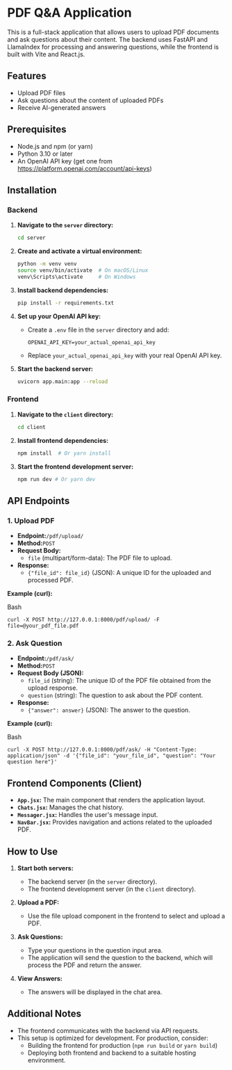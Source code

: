 # PDF Q&A Application

This is a full-stack application that allows users to upload PDF documents and ask questions about their content. The backend uses FastAPI and LlamaIndex for processing and answering questions, while the frontend is built with Vite and React.js.

## Features

- Upload PDF files
- Ask questions about the content of uploaded PDFs
- Receive AI-generated answers

## Prerequisites

- Node.js and npm (or yarn)
- Python 3.10 or later
- An OpenAI API key (get one from https://platform.openai.com/account/api-keys)

## Installation

### Backend

1. **Navigate to the `server` directory:**

   ```bash
   cd server
   ```
2. **Create and activate a virtual environment:**

   ```bash
   python -m venv venv
   source venv/bin/activate  # On macOS/Linux
   venv\Scripts\activate     # On Windows
   ```
3. **Install backend dependencies:**

   ```bash
   pip install -r requirements.txt
   ```
4. **Set up your OpenAI API key:**

   * Create a `.env` file in the `server` directory and add:
     ```
     OPENAI_API_KEY=your_actual_openai_api_key
     ```
   * Replace `your_actual_openai_api_key` with your real OpenAI API key.
5. **Start the backend server:**

   ```bash
   uvicorn app.main:app --reload
   ```

### Frontend

1. **Navigate to the `client` directory:**

   ```bash
   cd client
   ```
2. **Install frontend dependencies:**

   ```bash
   npm install  # Or yarn install
   ```
3. **Start the frontend development server:**

   ```bash
   npm run dev # Or yarn dev
   ```

## API Endpoints

### 1. Upload PDF

* **Endpoint:**`/pdf/upload/`
* **Method:**`POST`
* **Request Body:**
  * `file` (multipart/form-data): The PDF file to upload.
* **Response:**
  * `{"file_id": file_id}` (JSON): A unique ID for the uploaded and processed PDF.

**Example (curl):**

Bash

```
curl -X POST http://127.0.0.1:8000/pdf/upload/ -F file=@your_pdf_file.pdf
```

### 2. Ask Question

* **Endpoint:**`/pdf/ask/`
* **Method:**`POST`
* **Request Body (JSON):**
  * `file_id` (string): The unique ID of the PDF file obtained from the upload response.
  * `question` (string): The question to ask about the PDF content.
* **Response:**
  * `{"answer": answer}` (JSON): The answer to the question.

**Example (curl):**

Bash

```
curl -X POST http://127.0.0.1:8000/pdf/ask/ -H "Content-Type: application/json" -d '{"file_id": "your_file_id", "question": "Your question here"}'
```


## Frontend Components (Client)

- **`App.jsx`:**  The main component that renders the application layout.
- **`Chats.jsx`:** Manages the chat history.
- **`Messager.jsx`:** Handles the user's message input.
- **`NavBar.jsx`:** Provides navigation and actions related to the uploaded PDF.

## How to Use

1. **Start both servers:**

   * The backend server (in the `server` directory).
   * The frontend development server (in the `client` directory).
2. **Upload a PDF:**

   * Use the file upload component in the frontend to select and upload a PDF.
3. **Ask Questions:**

   * Type your questions in the question input area.
   * The application will send the question to the backend, which will process the PDF and return the answer.
4. **View Answers:**

   * The answers will be displayed in the chat area.

## Additional Notes

* The frontend communicates with the backend via API requests.
* This setup is optimized for development. For production, consider:
  * Building the frontend for production (`npm run build` or `yarn build`)
  * Deploying both frontend and backend to a suitable hosting environment.
